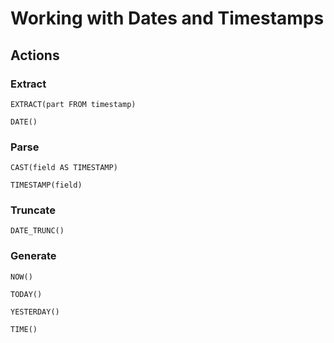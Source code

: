 # Working with Dates and Timestamps

## Actions
<!---
### Add/Subtract

### Construct
--->
### Extract

~~~
EXTRACT(part FROM timestamp)
~~~
~~~
DATE()
~~~

<!---
### Format
--->
### Parse

~~~
CAST(field AS TIMESTAMP)
~~~
~~~
TIMESTAMP(field)
~~~

### Truncate

~~~
DATE_TRUNC()
~~~

### Generate

~~~
NOW()
~~~
~~~
TODAY()
~~~
~~~
YESTERDAY()
~~~
~~~
TIME()
~~~
